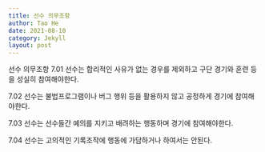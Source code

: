 ```yaml
---
title: 선수 의무조항
author: Tao He
date: 2021-08-10
category: Jekyll
layout: post
---
```


선수 의무조항
7.01 선수는 합리적인 사유가 없는 경우를 제외하고 구단 경기와 훈련 등을 성실히 참여해야한다.

7.02 선수는 불법프로그램이나 버그 행위 등을 활용하지 않고 공정하게 경기에 참여해야한다.

7.03 선수는 선수들간 예의를 지키고 배려하는 행동하며 경기에 참여해야한다.

7.04 선수는 고의적인 기록조작에 행동에 가담하거나 하여서는 안된다. 

